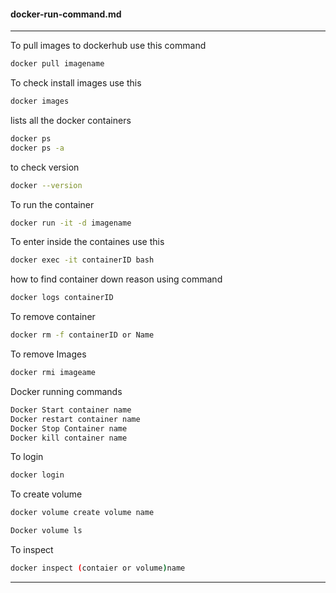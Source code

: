 #### docker-run-command.md
---

To pull images to dockerhub use this command

```bash
docker pull imagename
```

To check install images use this
```bash
docker images
```
lists all the docker containers
```bash
docker ps 
docker ps -a
```

to check version
```bash
docker --version
```

To run the container
```bash
docker run -it -d imagename
```

To enter inside the containes use this
```bash
docker exec -it containerID bash
```
how to find container down reason using command 

```bash
docker logs containerID
```
To remove container 
```bash
docker rm -f containerID or Name
```

To remove Images
```bash 
docker rmi imageame
```
Docker running commands
```bash 
Docker Start container name
Docker restart container name
Docker Stop Container name
Docker kill container name
```

To login
```bash
docker login
```

To create volume
```bash
docker volume create volume name
```
```bash
Docker volume ls
```

To inspect 
```bash
docker inspect (contaier or volume)name
```

---



























